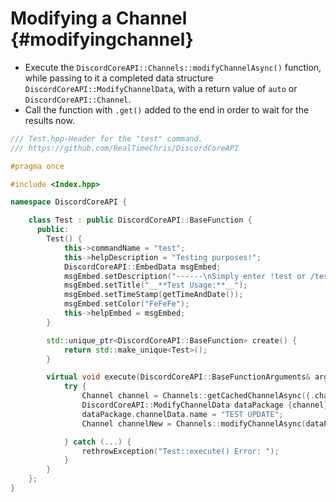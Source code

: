 Modifying a Channel {#modifyingchannel}
============
- Execute the `DiscordCoreAPI::Channels::modifyChannelAsync()` function, while passing to it a completed data structure `DiscordCoreAPI::ModifyChannelData`, with a return value of `auto` or `DiscordCoreAPI::Channel`.
- Call the function with `.get()` added to the end in order to wait for the results now.

```cpp
/// Test.hpp-Header for the "test" command.
/// https://github.com/RealTimeChris/DiscordCoreAPI

#pragma once

#include <Index.hpp>

namespace DiscordCoreAPI {

	class Test : public DiscordCoreAPI::BaseFunction {
	  public:
		Test() {
			this->commandName = "test";
			this->helpDescription = "Testing purposes!";
			DiscordCoreAPI::EmbedData msgEmbed;
			msgEmbed.setDescription("------\nSimply enter !test or /test!\n------");
			msgEmbed.setTitle("__**Test Usage:**__");
			msgEmbed.setTimeStamp(getTimeAndDate());
			msgEmbed.setColor("FeFeFe");
			this->helpEmbed = msgEmbed;
		}

		std::unique_ptr<DiscordCoreAPI::BaseFunction> create() {
			return std::make_unique<Test>();
		}

		virtual void execute(DiscordCoreAPI::BaseFunctionArguments& args) {
			try {
				Channel channel = Channels::getCachedChannelAsync({.channelId = args.eventData.getChannelId()}).get();
				DiscordCoreAPI::ModifyChannelData dataPackage {channel};
				dataPackage.channelData.name = "TEST UPDATE";
				Channel channelNew = Channels::modifyChannelAsync(dataPackage).get();

			} catch (...) {
				rethrowException("Test::execute() Error: ");
			}
		}
	};
}
```

